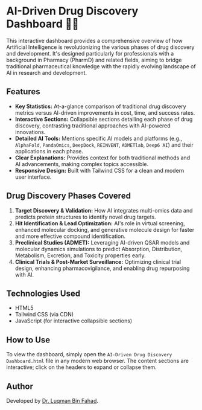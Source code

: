 # AI-Driven Drug Discovery Dashboard 🧠💊

This interactive dashboard provides a comprehensive overview of how Artificial Intelligence is revolutionizing the various phases of drug discovery and development. It's designed particularly for professionals with a background in Pharmacy (PharmD) and related fields, aiming to bridge traditional pharmaceutical knowledge with the rapidly evolving landscape of AI in research and development.

## Features

*   **Key Statistics:** At-a-glance comparison of traditional drug discovery metrics versus AI-driven improvements in cost, time, and success rates.
*   **Interactive Sections:** Collapsible sections detailing each phase of drug discovery, contrasting traditional approaches with AI-powered innovations.
*   **Detailed AI Tools:** Mentions specific AI models and platforms (e.g., `AlphaFold`, `PandaOmics`, `DeepDock`, `REINVENT`, `ADMETlab`, `Deep6 AI`) and their applications in each phase.
*   **Clear Explanations:** Provides context for both traditional methods and AI advancements, making complex topics accessible.
*   **Responsive Design:** Built with Tailwind CSS for a clean and modern user interface.

## Drug Discovery Phases Covered

1.  **Target Discovery & Validation:** How AI integrates multi-omics data and predicts protein structures to identify novel drug targets.
2.  **Hit Identification & Lead Optimization:** AI's role in virtual screening, enhanced molecular docking, and generative molecule design for faster and more effective compound identification.
3.  **Preclinical Studies (ADMET):** Leveraging AI-driven QSAR models and molecular dynamics simulations to predict Absorption, Distribution, Metabolism, Excretion, and Toxicity properties early.
4.  **Clinical Trials & Post-Market Surveillance:** Optimizing clinical trial design, enhancing pharmacovigilance, and enabling drug repurposing with AI.

## Technologies Used

*   HTML5
*   Tailwind CSS (via CDN)
*   JavaScript (for interactive collapsible sections)

## How to Use

To view the dashboard, simply open the `AI-Driven Drug Discovery Dashboard.html` file in any modern web browser. The content sections are interactive; click on the headers to expand or collapse them.

## Author

Developed by [Dr. Luqman Bin Fahad](https://www.linkedin.com/in/luqman-bin-fahad-a3220a366/).
